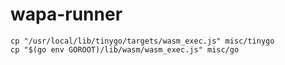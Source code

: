 # wapa-runner

```
cp "/usr/local/lib/tinygo/targets/wasm_exec.js" misc/tinygo
cp "$(go env GOROOT)/lib/wasm/wasm_exec.js" misc/go
```
